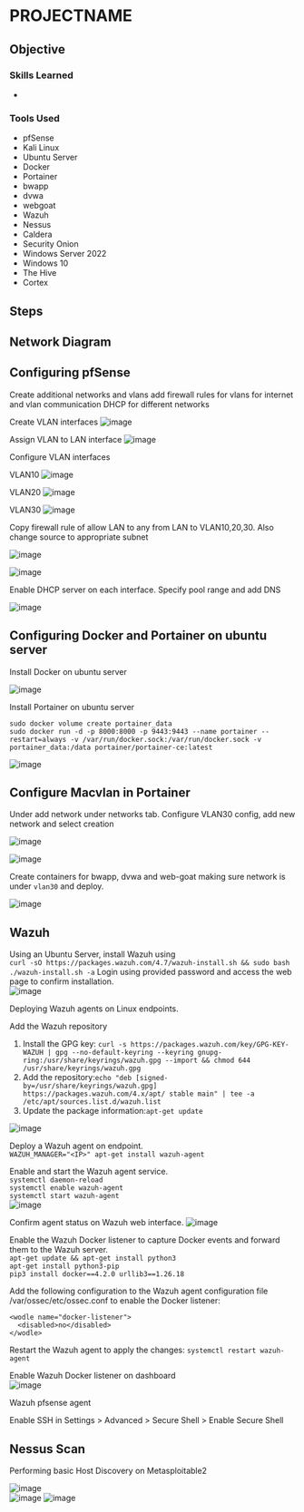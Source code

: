 # PROJECTNAME

## Objective



### Skills Learned

- 

### Tools Used

- pfSense
- Kali Linux
- Ubuntu Server
- Docker
- Portainer
- bwapp
- dvwa
- webgoat
- Wazuh
- Nessus
- Caldera
- Security Onion
- Windows Server 2022
- Windows 10
- The Hive
- Cortex

## Steps


## Network Diagram

## Configuring pfSense

Create additional networks and vlans
add firewall rules for vlans for internet and vlan communication
DHCP for different networks

Create VLAN interfaces
![image](https://github.com/user-attachments/assets/0fc2b8b5-5b32-4684-bb15-b30fee783971)

Assign VLAN to LAN interface
![image](https://github.com/user-attachments/assets/0bd11398-7d59-4c53-826c-5a148f68a714)

Configure VLAN interfaces

VLAN10
![image](https://github.com/user-attachments/assets/69332e4b-345e-49c1-9a5e-87e16cf6905d)

VLAN20
![image](https://github.com/user-attachments/assets/93b3c940-4b2e-461a-8de2-345a86c56ba5)

VLAN30
![image](https://github.com/user-attachments/assets/62c8dec0-53b7-445e-b0ff-4de2fb6100b5)

Copy firewall rule of allow LAN to any from LAN to VLAN10,20,30. Also change source to appropriate subnet

![image](https://github.com/user-attachments/assets/af0c7608-9dc7-4885-9a24-7f9e6d32409d)

![image](https://github.com/user-attachments/assets/1c027a61-415b-44cd-9336-c8e026db58dc)

Enable DHCP server on each interface. Specify pool range and add DNS

![image](https://github.com/user-attachments/assets/2385db1b-123d-4c82-a62e-fe137d292a7f)

## Configuring Docker and Portainer on ubuntu server

Install Docker on ubuntu server

![image](https://github.com/user-attachments/assets/bad0b8cf-373f-4084-afac-00755f17a396)

Install Portainer on ubuntu server

`sudo docker volume create portainer_data`  
`sudo docker run -d -p 8000:8000 -p 9443:9443 --name portainer --restart=always -v /var/run/docker.sock:/var/run/docker.sock -v portainer_data:/data portainer/portainer-ce:latest`

![image](https://github.com/user-attachments/assets/49fa2cfe-7622-4808-b8c5-5d1fb9310c8f)

## Configure Macvlan in Portainer 

Under add network under networks tab. Configure VLAN30 config, add new network and select creation 

![image](https://github.com/user-attachments/assets/e958b277-042c-466e-865b-f550e40d355d)

![image](https://github.com/user-attachments/assets/f4499eec-4c36-40c5-9942-3c5463fcb4bc)

Create containers for bwapp, dvwa and web-goat making sure network is under `vlan30` and deploy.

![image](https://github.com/user-attachments/assets/f892c6b4-e9a6-440d-8006-ab2bd3b139bb)

## Wazuh

Using an Ubuntu Server, install Wazuh using  
`curl -sO https://packages.wazuh.com/4.7/wazuh-install.sh && sudo bash ./wazuh-install.sh -a`
Login using provided password and access the web page to confirm installation.  
![image](https://github.com/user-attachments/assets/c06bbbb7-5c4c-449e-906d-e4e9433d2368)

Deploying Wazuh agents on Linux endpoints.

Add the Wazuh repository

1. Install the GPG key: `curl -s https://packages.wazuh.com/key/GPG-KEY-WAZUH | gpg --no-default-keyring --keyring gnupg-ring:/usr/share/keyrings/wazuh.gpg --import && chmod 644 /usr/share/keyrings/wazuh.gpg`
2. Add the repository:`echo "deb [signed-by=/usr/share/keyrings/wazuh.gpg] https://packages.wazuh.com/4.x/apt/ stable main" | tee -a /etc/apt/sources.list.d/wazuh.list`
3. Update the package information:`apt-get update`
  
![image](https://github.com/user-attachments/assets/5de7517b-fe19-48b6-90f3-930927fb27b8)


Deploy a Wazuh agent on endpoint.  
`WAZUH_MANAGER="<IP>" apt-get install wazuh-agent`

Enable and start the Wazuh agent service.  
`systemctl daemon-reload`  
`systemctl enable wazuh-agent`  
`systemctl start wazuh-agent`  
![image](https://github.com/user-attachments/assets/b66f974d-5034-428f-aa6e-ed8bc076a87d)

Confirm agent status on Wazuh web interface.
![image](https://github.com/user-attachments/assets/8f4b238e-069f-4a4c-bf00-8596c7c8dbde)

Enable the Wazuh Docker listener to capture Docker events and forward them to the Wazuh server.    
`apt-get update && apt-get install python3`  
`apt-get install python3-pip`  
`pip3 install docker==4.2.0 urllib3==1.26.18`

Add the following configuration to the Wazuh agent configuration file /var/ossec/etc/ossec.conf to enable the Docker listener: 

```
<wodle name="docker-listener">
  <disabled>no</disabled>
</wodle>
```

Restart the Wazuh agent to apply the changes: `systemctl restart wazuh-agent`

Enable Wazuh Docker listener on dashboard  
![image](https://github.com/user-attachments/assets/1f5bc3e4-1011-4bc5-99aa-2c9d34e74df6)

Wazuh pfsense agent

Enable SSH in Settings > Advanced > Secure Shell > Enable Secure Shell

## Nessus Scan

Performing basic Host Discovery on Metasploitable2

![image](https://github.com/user-attachments/assets/740a6a64-bc91-46ee-8aea-b104a789d3cf)  
![image](https://github.com/user-attachments/assets/f49fa3ef-6daf-4090-8282-df16ba22fe09)
![image](https://github.com/user-attachments/assets/24806e03-e0a3-462b-9289-1021d3d30b0d)




